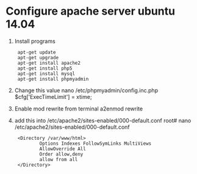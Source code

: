 # Configure apache server ubuntu 14.04


1) Install programs

        apt-get update
        apt-get upgrade
        apt-get install apache2
        apt-get install php5
        apt-get install mysql
        apt-get install phpmyadmin

2) Change this value
        nano /etc/phpmyadmin/config.inc.php
        $cfg['ExecTimeLimit'] = xtime;


3) Enable mod rewrite from terminal
        a2enmod rewrite

4) add this into /etc/apache2/sites-enabled/000-default.conf
        root# nano /etc/apache2/sites-enabled/000-default.conf

        <Directory /var/www/html>
                Options Indexes FollowSymLinks MultiViews
                AllowOverride All
                Order allow,deny
                allow from all
        </Directory>
